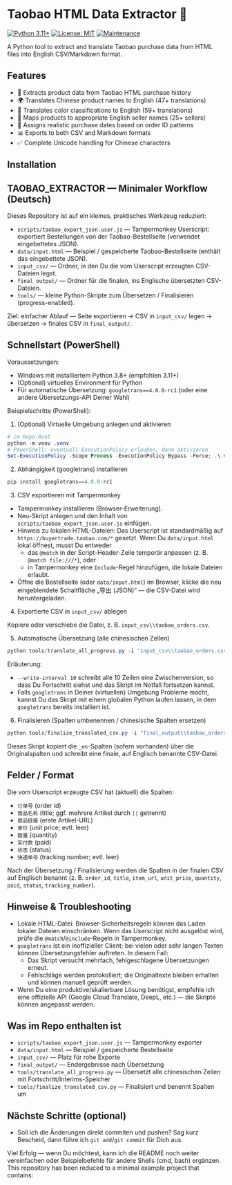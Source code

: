 # Taobao HTML Data Extractor 🛒

[![Python 3.11+](https://img.shields.io/badge/python-3.11+-blue.svg)](https://www.python.org/downloads/)
[![License: MIT](https://img.shields.io/badge/License-MIT-yellow.svg)](https://opensource.org/licenses/MIT)
[![Maintenance](https://img.shields.io/badge/Maintained%3F-yes-green.svg)](https://github.com/yourusername/taobao-extractor/graphs/commit-activity)

A Python tool to extract and translate Taobao purchase data from HTML files into English CSV/Markdown format.

## Features

- 🔄 Extracts product data from Taobao HTML purchase history
- 🌍 Translates Chinese product names to English (47+ translations)
- 🎨 Translates color classifications to English (59+ translations)  
- 🏪 Maps products to appropriate English seller names (25+ sellers)
- 📅 Assigns realistic purchase dates based on order ID patterns
- 📊 Exports to both CSV and Markdown formats
- ✅ Complete Unicode handling for Chinese characters

## Installation

## TAOBAO_EXTRACTOR — Minimaler Workflow (Deutsch)

Dieses Repository ist auf ein kleines, praktisches Werkzeug reduziert:

- `scripts/taobao_export_json.user.js` — Tampermonkey Userscript: exportiert Bestellungen von der Taobao-Bestellseite (verwendet eingebettetes JSON).
- `data/input.html` — Beispiel / gespeicherte Taobao-Bestellseite (enthält das eingebettete JSON).
- `input_csv/` — Ordner, in den Du die vom Userscript erzeugten CSV-Dateien legst.
- `final_output/` — Ordner für die finalen, ins Englische übersetzten CSV-Dateien.
- `tools/` — kleine Python-Skripte zum Übersetzen / Finalisieren (progress-enabled).

Ziel: einfacher Ablauf — Seite exportieren → CSV in `input_csv/` legen → übersetzen → finales CSV in `final_output/`.

## Schnellstart (PowerShell)

Voraussetzungen:
- Windows mit installiertem Python 3.8+ (empfohlen 3.11+)
- (Optional) virtuelles Environment für Python
- Für automatische Übersetzung: `googletrans==4.0.0-rc1` (oder eine andere Übersetzungs-API Deiner Wahl)

Beispielschritte (PowerShell):

1) (Optional) Virtuelle Umgebung anlegen und aktivieren

```powershell
# im Repo-Root
python -m venv .venv
# PowerShell: eventuell ExecutionPolicy erlauben, dann aktivieren
Set-ExecutionPolicy -Scope Process -ExecutionPolicy Bypass -Force; .\.venv\Scripts\Activate.ps1
```

2) Abhängigkeit (googletrans) installieren

```powershell
pip install googletrans==4.0.0-rc1
```

3) CSV exportieren mit Tampermonkey

- Tampermonkey installieren (Browser-Erweiterung).
- Neu-Skript anlegen und den Inhalt von `scripts/taobao_export_json.user.js` einfügen.
- Hinweis zu lokalen HTML-Dateien: Das Userscript ist standardmäßig auf `https://buyertrade.taobao.com/*` gesetzt. Wenn Du `data/input.html` lokal öffnest, musst Du entweder
	- das `@match` in der Script-Header-Zeile temporär anpassen (z. B. `@match file:///*`), oder
	- in Tampermonkey eine `Include`-Regel hinzufügen, die lokale Dateien erlaubt.
- Öffne die Bestellseite (oder `data/input.html`) im Browser, klicke die neu eingeblendete Schaltfläche „导出 (JSON)“ — die CSV-Datei wird heruntergeladen.

4) Exportierte CSV in `input_csv/` ablegen

Kopiere oder verschiebe die Datei, z. B. `input_csv\\taobao_orders.csv`.

5) Automatische Übersetzung (alle chinesischen Zellen)

```powershell
python tools/translate_all_progress.py -i "input_csv\\taobao_orders.csv" -o "final_output\\taobao_orders_no_chinese.csv" --write-interval 10
```

Erläuterung:
- `--write-interval 10` schreibt alle 10 Zeilen eine Zwischenversion, so dass Du Fortschritt siehst und das Skript im Notfall fortsetzen kannst.
- Falls `googletrans` in Deiner (virtuellen) Umgebung Probleme macht, kannst Du das Skript mit einem globalen Python laufen lassen, in dem `googletrans` bereits installiert ist.

6) Finalisieren (Spalten umbenennen / chinesische Spalten ersetzen)

```powershell
python tools/finalize_translated_csv.py -i "final_output\\taobao_orders_no_chinese.csv" -o "final_output\\taobao_orders_final.csv"
```

Dieses Skript kopiert die `_en`-Spalten (sofern vorhanden) über die Originalspalten und schreibt eine finale, auf Englisch benannte CSV-Datei.

## Felder / Format

Die vom Userscript erzeugte CSV hat (aktuell) die Spalten:

- `订单号` (order id)
- `商品名称` (title; ggf. mehrere Artikel durch `||` getrennt)
- `商品链接` (erste Artikel-URL)
- `单价` (unit price; evtl. leer)
- `数量` (quantity)
- `实付款` (paid)
- `状态` (status)
- `快递单号` (tracking number; evtl. leer)

Nach der Übersetzung / Finalisierung werden die Spalten in der finalen CSV auf Englisch benannt (z. B. `order_id`, `title`, `item_url`, `unit_price`, `quantity`, `paid`, `status`, `tracking_number`).

## Hinweise & Troubleshooting

- Lokale HTML-Datei: Browser-Sicherheitsregeln können das Laden lokaler Dateien einschränken. Wenn das Userscript nicht ausgelöst wird, prüfe die `@match`/`@include`-Regeln in Tampermonkey.
- `googletrans` ist ein inoffizieller Client; bei vielen oder sehr langen Texten können Übersetzungsfehler auftreten. In diesem Fall:
	- Das Skript versucht mehrfach, fehlgeschlagene Übersetzungen erneut.
	- Fehlschläge werden protokolliert; die Originaltexte bleiben erhalten und können manuell geprüft werden.
- Wenn Du eine produktive/skalierbare Lösung benötigst, empfehle ich eine offizielle API (Google Cloud Translate, DeepL, etc.) — die Skripte können angepasst werden.

## Was im Repo enthalten ist

- `scripts/taobao_export_json.user.js` — Tampermonkey exporter
- `data/input.html` — Beispiel / gespeicherte Bestellseite
- `input_csv/` — Platz für rohe Exporte
- `final_output/` — Endergebnisse nach Übersetzung
- `tools/translate_all_progress.py` — Übersetzt alle chinesischen Zellen mit Fortschritt/Interims-Speicher
- `tools/finalize_translated_csv.py` — Finalisiert und benennt Spalten um

## Nächste Schritte (optional)

- Soll ich die Änderungen direkt commiten und pushen? Sag kurz Bescheid, dann führe ich `git add`/`git commit` für Dich aus.

Viel Erfolg — wenn Du möchtest, kann ich die README noch weiter vereinfachen oder Beispielbefehle für andere Shells (cmd, bash) ergänzen.
This repository has been reduced to a minimal example project that contains:
